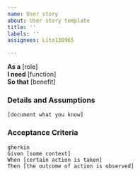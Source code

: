 ```yaml
---
name: User story
about: User story template
title: ''
labels: ''
assignees: Lito130965

---
```


**As a** [role]  
**I need** [function]  
**So that** [benefit]  
      
### Details and Assumptions
    [document what you know]

### Acceptance Criteria     
    gherkin
    Given [some context]
    When [certain action is taken]
    Then [the outcome of action is observed]
